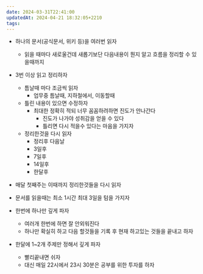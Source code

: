 ```yaml
---
date: 2024-03-31T22:41:00
updatedAt: 2024-04-21 18:32:05+2210
tags: 
---
```

- 하나의 문서(공식문서, 위키  등)을 여러번 읽자
	- 읽을 때마다 새로울건데 새롭기보단 다음내용이 뭔지 알고 흐름을 정리할 수 있을때까지

- 3번 이상 읽고 정리하자
	- 틈날때 마다 조금씩 읽자
		- 업무중 틈날때, 지하철에서, 이동할때
	- 틀린 내용이 있으면 수정하자
		- 최대한 정확히 적되 너무 꼼꼼하려하면 진도가 안나간다
			- 진도가 나가야 성취감을 얻을 수 있다
			- 틀리면 다시 적을수 있다는 마음을 가지자
	- 정리한것을 다시 읽자
		- 정리후 다음날
		- 3일후
		- 7일후
		- 14일후
		- 한달후

- 매달 첫째주는 이때까지 정리한것들을 다시 읽자

- 문서를 읽을때는 최소 1시간 최대 3일을 텀을 가지자
- 한번에 하나만 깊게 파자
	- 여러개 한번에 하면 잘 안외워진다
	- 하나만 확실히 하고 다음 할것들을 기록 후 현재 하고있는 것들을 끝내고 하자

- 한달에 1\~2개 주제만 정해서 깊게 파자
	- 빨리끝내면 쉬자
	- 대신 매일 22시에서 23시 30분은 공부를 위한 투자를 하자